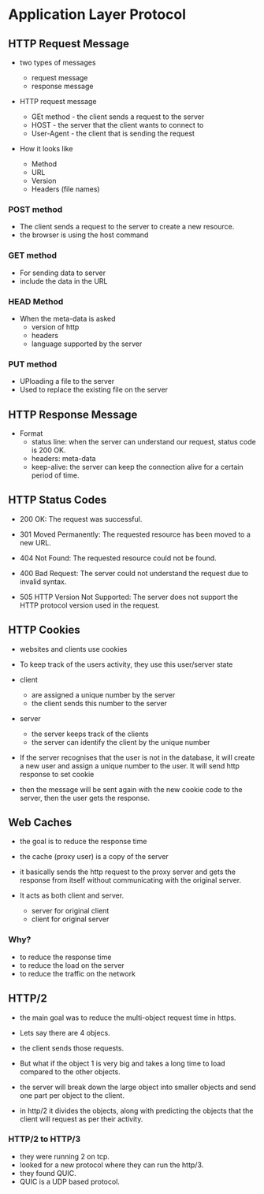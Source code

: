 # Application Layer Protocol

## HTTP Request Message

- two types of messages
    - request message
    - response message

- HTTP request message
    - GEt method - the client sends a request to the server
    - HOST - the server that the client wants to connect to
    - User-Agent - the client that is sending the request

- How it looks like
    - Method
    - URL
    - Version
    - Headers (file names)


### POST method
- The client sends a request to the server to create a new resource.
- the browser is using the host command


### GET method
- For sending data to server
- include the data in the URL

### HEAD Method
-  When the meta-data is asked
    - version of http
    - headers
    - language supported by the server

### PUT method
- UPloading a file to the server
- Used to replace the existing file on the server


## HTTP Response Message
- Format
    - status line: when the server can understand our request, status code is 200 OK.
    - headers: meta-data
    - keep-alive: the server can keep the connection alive for a certain period of time.


## HTTP Status Codes
- 200 OK: The request was successful.

- 301 Moved Permanently: The requested resource has been moved to a new URL.
- 404 Not Found: The requested resource could not be found.
- 400 Bad Request: The server could not understand the request due to invalid syntax.
- 505 HTTP Version Not Supported: The server does not support the HTTP protocol version used in the request.


## HTTP Cookies
- websites and clients use cookies
- To keep track of the users activity, they use this user/server state

- client
    - are assigned a unique number by the server
    - the client sends this number to the server
- server
    - the server keeps track of the clients
    - the server can identify the client by the unique number

- If the server recognises that the user is not in the database, it will create a new user and assign a unique number to the user. It will send http response to set cookie
- then the message will be sent again with the new cookie code to the server, then the user gets the response.

## Web Caches

- the goal is to reduce the response time
- the cache (proxy user) is a copy of the server
- it basically sends the http request to the proxy server and gets the response from itself without communicating with the original server.

- It acts as both client and server.
    - server for original client 
    - client for original server

### Why?
- to reduce the response time
- to reduce the load on the server
- to reduce the traffic on the network


## HTTP/2
- the main goal was to reduce the multi-object request time in https.

- Lets say there are 4 objecs. 
- the client sends those requests.
- But what if the object 1 is very big and takes a long time to load compared to the other objects.

- the server will break down the large object into smaller objects and send one part per object to the client.

- in http/2 it divides the objects, along with predicting the objects that the client will request as per their activity. 


### HTTP/2 to HTTP/3
- they were running 2 on tcp. 
- looked for a new protocol where they can run the http/3.
- they found QUIC.
- QUIC is a UDP based protocol.




